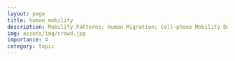 ```yaml
---
layout: page
title: human mobility
description: Mobility Patterns; Human Migration; Cell-phone Mobility Data Mining
img: assets/img/crowd.jpg
importance: 4
category: topic
---
```

